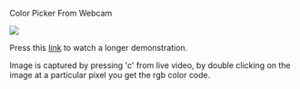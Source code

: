 Color Picker From Webcam

<img src="https://im4.ezgif.com/tmp/ezgif-4-17cf4a6495.gif" />

Press this <a href = "https://youtu.be/6y59fXgzMCs">link</a> to watch a longer demonstration.

Image is captured by pressing 'c' from live video, by double clicking on the image at a particular pixel you get the rgb color code.
